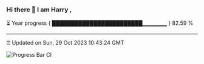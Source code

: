 ### Hi there 👋 I am Harry , 

⏳ Year progress { ████████████████████████▁▁▁▁▁▁ } 82.59 %

---

⏰ Updated on Sun, 29 Oct 2023 10:43:24 GMT

![Progress Bar CI](https://github.com/duykhang68/duykhang68/workflows/Progress%20Bar%20CI/badge.svg)
